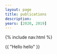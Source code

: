```yaml
---
layout: page
title: publications
description: 
years: [2020, 2019]
---
```


{% include nav.html %}

<div class="container" id="pagecontainer">
{{ "Hello  hello" }}
</div>